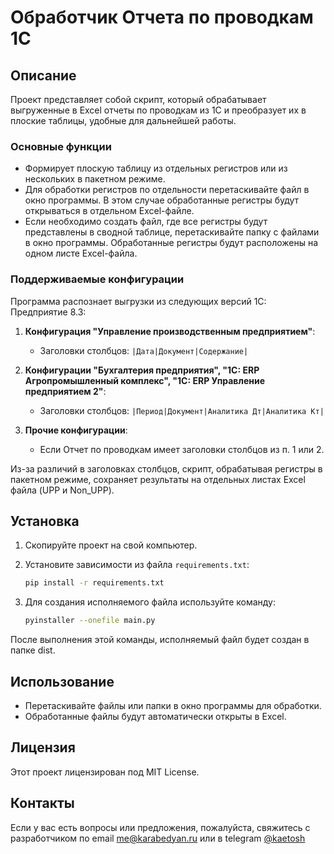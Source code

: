 # Обработчик Отчета по проводкам 1С

## Описание

Проект представляет собой скрипт, который обрабатывает выгруженные в Excel отчеты по проводкам из 1С и преобразует их в плоские таблицы, удобные для дальнейшей работы.

### Основные функции

- Формирует плоскую таблицу из отдельных регистров или из нескольких в пакетном режиме.
- Для обработки регистров по отдельности перетаскивайте файл в окно программы. В этом случае обработанные регистры будут открываться в отдельном Excel-файле.
- Если необходимо создать файл, где все регистры будут представлены в сводной таблице, перетаскивайте папку с файлами в окно программы. Обработанные регистры будут расположены на одном листе Excel-файла.

### Поддерживаемые конфигурации

Программа распознает выгрузки из следующих версий 1С: Предприятие 8.3:

1. **Конфигурация "Управление производственным предприятием"**:
   - Заголовки столбцов: `|Дата|Документ|Содержание|`
  
2. **Конфигурации "Бухгалтерия предприятия", "1С: ERP Агропромышленный комплекс", "1С: ERP Управление предприятием 2"**:
   - Заголовки столбцов: `|Период|Документ|Аналитика Дт|Аналитика Кт|`
  
3. **Прочие конфигурации**:
   - Если Отчет по проводкам имеет заголовки столбцов из п. 1 или 2.

Из-за различий в заголовках столбцов, скрипт, обрабатывая регистры в пакетном режиме, сохраняет результаты на отдельных листах Excel файла (UPP и Non_UPP).

## Установка

1. Скопируйте проект на свой компьютер.
2. Установите зависимости из файла `requirements.txt`:

   ```bash
   pip install -r requirements.txt
   ```
3. Для создания исполняемого файла используйте команду:
   ```bash
   pyinstaller --onefile main.py
   ```
После выполнения этой команды, исполняемый файл будет создан в папке dist.

## Использование

   - Перетаскивайте файлы или папки в окно программы для обработки.
   - Обработанные файлы будут автоматически открыты в Excel.

## Лицензия

Этот проект лицензирован под MIT License.

## Контакты

Если у вас есть вопросы или предложения, пожалуйста, свяжитесь с разработчиком по email me@karabedyan.ru или в telegram [@kaetosh](https://t.me/kaetosh)
